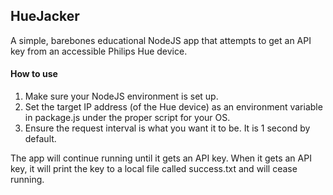 ## HueJacker

A simple, barebones educational NodeJS app that attempts to get an API key from an accessible Philips Hue device.

#### How to use
1. Make sure your NodeJS environment is set up.
2. Set the target IP address (of the Hue device) as an environment variable in package.js under the proper script for your OS.
3. Ensure the request interval is what you want it to be. It is 1 second by default.

The app will continue running until it gets an API key. When it gets an API key, it will print the key to a local file called success.txt and will cease running.